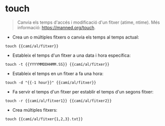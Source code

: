 # touch

> Canvia els temps d'accés i modificació d'un fitxer (atime, ntime).
> Més informació: <https://manned.org/touch>.

- Crea un o múltiples fitxers o canvia els temps al temps actual:

`touch {{camí/al/fitxer}}`

- Estableix el temps d'un fitxer a una data i hora específica:

`touch -t {{YYYYMMDDHHMM.SS}} {{camí/al/fitxer}}`

- Estableix el temps en un fitxer a fa una hora:

`touch -d "{{-1 hour}}" {{camí/al/fitxer}}`

- Fa servir el temps d'un fitxer per establir el temps d'un segons fitxer:

`touch -r {{camí/al/fitxer1}} {{camí/al/fitxer2}}`

- Crea múltiples fitxers:

`touch {{camí/al/fitxer{1,2,3}.txt}}`
